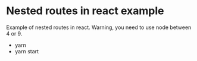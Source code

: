# Nested routes in react example
Example of nested routes in react. Warning, you need to use node between 4 or 9.

* yarn
* yarn start